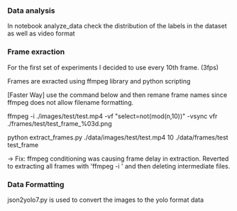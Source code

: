 <h3>Data analysis</h3> 
In notebook analyze_data check the distribution of the labels in the dataset as well as video format

<h3>Frame exraction</h3> 
For the first set of experiments I decided to use every 10th frame. (3fps)

Frames are exracted using ffmpeg library and python scripting

[Faster Way] use the command below and then remane frame names since ffmpeg does not allow filename formatting. 

ffmpeg -i ./images/test/test.mp4 -vf "select=not(mod(n\,10))" -vsync vfr ./frames/test/test_frame_%03d.png

python extract_frames.py ./data/images/test/test.mp4 10 ./data/frames/test test_frame

-> Fix:
ffmpeg conditioning was causing frame delay in extraction. Reverted to extracting all frames with 'ffmpeg -i <source> <target>' and then
deleting intermediate files. 


<h3>Data Formatting</h3> 

json2yolo7.py is used to convert the images to the yolo format data



